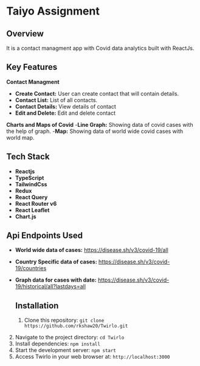 # Taiyo Assignment

## Overview
It is a contact managment app with Covid data analytics built with ReactJs.

## Key Features

**Contact Managment**
- **Create Contact:** User can create contact that will contain details.
- **Contact List:** List of all contacts.
- **Contact Details:** View details of contact
- **Edit and Delete:** Edit and delete contact

**Charts and Maps of Covid**
-**Line Graph:** Showing data of covid cases with the help of graph.
-**Map:** Showing data of world wide covid cases with world map.

## Tech Stack
- **Reactjs**
- **TypeScript**
- **TailwindCss**
- **Redux**
- **React Query**
- **React Router v6**
- **React Leaflet**
- **Chart.js**

## Api Endpoints Used
- **World wide data of cases:** https://disease.sh/v3/covid-19/all
- **Country Specific data of cases:** https://disease.sh/v3/covid-19/countries
- **Graph data for cases with date:** https://disease.sh/v3/covid-19/historical/all?lastdays=all

  ## Installation
  1. Clone this repository: `git clone https://github.com/rkshaw20/Twirlo.git`
2. Navigate to the project directory: `cd Twirlo`
3. Install dependencies: `npm install`
4. Start the development server: `npm start`
5. Access Twirlo in your web browser at: `http://localhost:3000`
